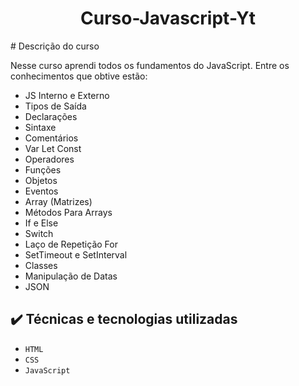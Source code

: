 <h1 align="center"> Curso-Javascript-Yt</h1>
# Descrição do curso

Nesse curso aprendi todos os fundamentos do JavaScript. Entre os conhecimentos que obtive estão:
- JS Interno e Externo
- Tipos de Saída
- Declarações
- Sintaxe
- Comentários
- Var Let Const
- Operadores
- Funções
- Objetos
- Eventos
- Array (Matrizes)
- Métodos Para Arrays
- If e Else
- Switch
- Laço de Repetição For
- SetTimeout e SetInterval
- Classes
- Manipulação de Datas
- JSON

## ✔️ Técnicas e tecnologias utilizadas

- ``HTML`` 
- ``CSS`` 
- ``JavaScript`` 


